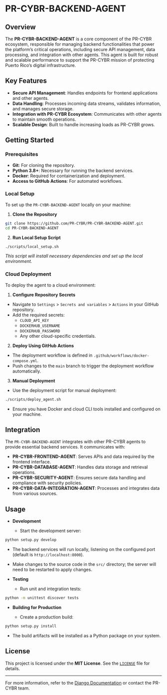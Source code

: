 # PR-CYBR-BACKEND-AGENT

## Overview

The **PR-CYBR-BACKEND-AGENT** is a core component of the PR-CYBR ecosystem, responsible for managing backend functionalities that power the platform’s critical operations, including secure API management, data processing, and integration with other agents. This agent is built for robust and scalable performance to support the PR-CYBR mission of protecting Puerto Rico’s digital infrastructure.

## Key Features

- **Secure API Management**: Handles endpoints for frontend applications and other agents.
- **Data Handling**: Processes incoming data streams, validates information, and manages secure storage.
- **Integration with PR-CYBR Ecosystem**: Communicates with other agents to maintain smooth operations.
- **Scalable Design**: Built to handle increasing loads as PR-CYBR grows.

## Getting Started

### Prerequisites

- **Git**: For cloning the repository.
- **Python 3.8+**: Necessary for running the backend services.
- **Docker**: Required for containerization and deployment.
- **Access to GitHub Actions**: For automated workflows.

### Local Setup

To set up the `PR-CYBR-BACKEND-AGENT` locally on your machine:

1. **Clone the Repository**

```bash
git clone https://github.com/PR-CYBR/PR-CYBR-BACKEND-AGENT.git
cd PR-CYBR-BACKEND-AGENT
```

2. **Run Local Setup Script**

```bash
./scripts/local_setup.sh
```
_This script will install necessary dependencies and set up the local environment._

### Cloud Deployment

To deploy the agent to a cloud environment:

1. **Configure Repository Secrets**

- Navigate to `Settings` > `Secrets and variables` > `Actions` in your GitHub repository.
- Add the required secrets:
   - `CLOUD_API_KEY`
   - `DOCKERHUB_USERNAME`
   - `DOCKERHUB_PASSWORD`
   - Any other cloud-specific credentials.

2. **Deploy Using GitHub Actions**

- The deployment workflow is defined in `.github/workflows/docker-compose.yml`.
- Push changes to the `main` branch to trigger the deployment workflow automatically.

3. **Manual Deployment**

- Use the deployment script for manual deployment:

```bash
./scripts/deploy_agent.sh
```

- Ensure you have Docker and cloud CLI tools installed and configured on your machine.

## Integration

The `PR-CYBR-BACKEND-AGENT` integrates with other PR-CYBR agents to provide essential backend services. It communicates with:

- **PR-CYBR-FRONTEND-AGENT**: Serves APIs and data required by the frontend interface.
- **PR-CYBR-DATABASE-AGENT**: Handles data storage and retrieval operations.
- **PR-CYBR-SECURITY-AGENT**: Ensures secure data handling and compliance with security policies.
- **PR-CYBR-DATA-INTEGRATION-AGENT**: Processes and integrates data from various sources.

## Usage

- **Development**

  - Start the development server:

```bash
python setup.py develop
```

  - The backend services will run locally, listening on the configured port (default is `http://localhost:8000`).
  - Make changes to the source code in the `src/` directory; the server will need to be restarted to apply changes.

- **Testing**

  - Run unit and integration tests:

```bash
python -m unittest discover tests
```

- **Building for Production**

  - Create a production build:

```bash
python setup.py install
```

  - The build artifacts will be installed as a Python package on your system.

## License

This project is licensed under the **MIT License**. See the [`LICENSE`](LICENSE) file for details.

---

For more information, refer to the [Django Documentation](https://docs.djangoproject.com/en/stable/) or contact the PR-CYBR team.
